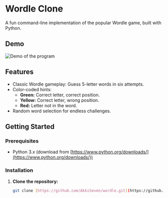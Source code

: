 # Wordle Clone

A fun command-line implementation of the popular Wordle game, built with Python.

## Demo

![Demo of the program](https://github.com/AkkiSeven/wordle/assets/29127150/36742c19-265d-46df-87e2-c425d39ce16e)

## Features

* Classic Wordle gameplay: Guess 5-letter words in six attempts.
* Color-coded hints:
    * **Green:** Correct letter, correct position.
    * **Yellow:** Correct letter, wrong position.
    * **Red:** Letter not in the word.
* Random word selection for endless challenges. 

## Getting Started

### Prerequisites

* Python 3.x (download from [https://www.python.org/downloads/](https://www.python.org/downloads/))

### Installation

1. **Clone the repository:**
   ```bash
   git clone [https://github.com/AkkiSeven/wordle.git](https://github.com/AkkiSeven/wordle.git)
